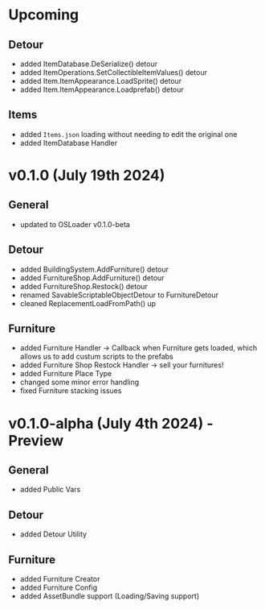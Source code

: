 # Upcoming
## Detour
- added ItemDatabase.DeSerialize() detour
- added ItemOperations.SetCollectibleItemValues() detour
- added Item.ItemAppearance.LoadSprite() detour
- added Item.ItemAppearance.Loadprefab() detour
## Items
- added ``Items.json`` loading without needing to edit the original one
- added ItemDatabase Handler

# v0.1.0 (July 19th 2024)
## General
- updated to OSLoader v0.1.0-beta
## Detour
- added BuildingSystem.AddFurniture() detour
- added FurnitureShop.AddFurniture() detour
- added FurnitureShop.Restock() detour
- renamed SavableScriptableObjectDetour to FurnitureDetour
- cleaned ReplacementLoadFromPath() up
## Furniture
- added Furniture Handler -> Callback when Furniture gets loaded, which allows us to add custum scripts to the prefabs
- added Furniture Shop Restock Handler -> sell your furnitures!
- added Furniture Place Type
- changed some minor error handling
- fixed Furniture stacking issues

# v0.1.0-alpha (July 4th 2024) - Preview
## General
- added Public Vars
## Detour
- added Detour Utility
## Furniture
- added Furniture Creator
- added Furniture Config
- added AssetBundle support (Loading/Saving support)
